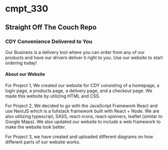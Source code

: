 # cmpt_330
## Straight Off The Couch Repo
### CDY Convenience Delivered to You

Our Business is a delivery tool where you can order from any of our products and have our drivers deliver it right to you.
Use our website to start ordering today!


#### About our Website

For Project 1, We created our website for CDY consisting of a homepage, a login page, a products page, a delivery page, and a checkout page.
We made this website by utilizing HTML and CSS.

For Project 2, We decided to go with the JavaScript Framework React and use NextJS which is a fullstack framework built with React + Node. 
We are also utilizing typescript, SASS, react-icons, react-spinners, leaflet (similar to Google Maps).
We also updated our website to include a web framework to make the website look better.

For Project 3, we have created and uploaded different diagrams on how different parts of our website works.
